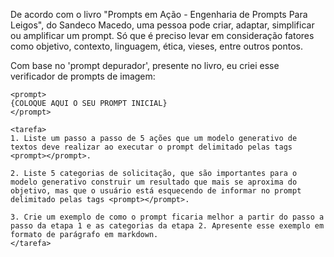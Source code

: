 De acordo com o livro "Prompts em Ação - Engenharia de Prompts Para Leigos", do Sandeco Macedo, uma pessoa pode criar, adaptar, simplificar ou amplificar um prompt. Só que é preciso levar em consideração fatores como objetivo, contexto, linguagem, ética, vieses, entre outros pontos.

Com base no 'prompt depurador', presente no livro, eu criei esse verificador de prompts de imagem:


```
<prompt>
{COLOQUE AQUI O SEU PROMPT INICIAL}
</prompt>

<tarefa>
1. Liste um passo a passo de 5 ações que um modelo generativo de textos deve realizar ao executar o prompt delimitado pelas tags <prompt></prompt>.

2. Liste 5 categorias de solicitação, que são importantes para o modelo generativo construir um resultado que mais se aproxima do objetivo, mas que o usuário está esquecendo de informar no prompt delimitado pelas tags <prompt></prompt>.

3. Crie um exemplo de como o prompt ficaria melhor a partir do passo a passo da etapa 1 e as categorias da etapa 2. Apresente esse exemplo em formato de parágrafo em markdown.
</tarefa>

```
